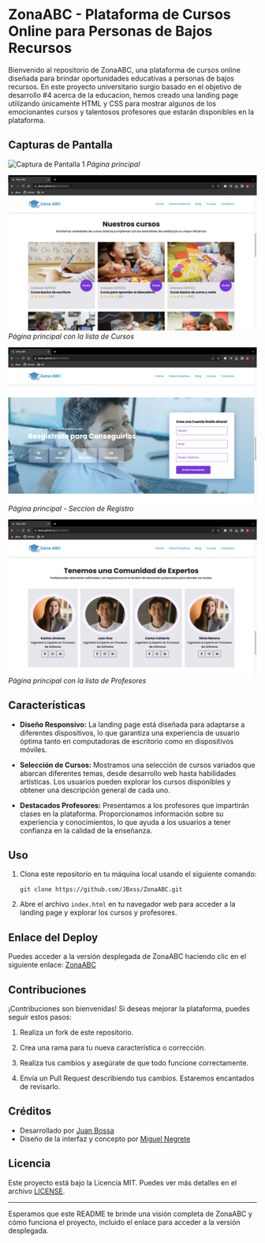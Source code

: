 # ZonaABC - Plataforma de Cursos Online para Personas de Bajos Recursos

Bienvenido al repositorio de ZonaABC, una plataforma de cursos online diseñada para brindar oportunidades educativas a personas de bajos recursos. En este proyecto universitario surgio basado en el objetivo de desarrollo #4 acerca de la educacion, hemos creado una landing page utilizando únicamente HTML y CSS para mostrar algunos de los emocionantes cursos y talentosos profesores que estarán disponibles en la plataforma.

## Capturas de Pantalla

![Captura de Pantalla 1](assets/screenshot1.png)
*Página principal*

![Captura de Pantalla 2](assets/screenshot2.png)
*Página principal con la lista de Cursos*

![Captura de Pantalla 3](assets/screenshot3.png)
*Página principal - Seccion de Registro*

![Captura de Pantalla 4](assets/screenshot4.png)
*Página principal con la lista de Profesores*

## Características

- **Diseño Responsivo:** La landing page está diseñada para adaptarse a diferentes dispositivos, lo que garantiza una experiencia de usuario óptima tanto en computadoras de escritorio como en dispositivos móviles.

- **Selección de Cursos:** Mostramos una selección de cursos variados que abarcan diferentes temas, desde desarrollo web hasta habilidades artísticas. Los usuarios pueden explorar los cursos disponibles y obtener una descripción general de cada uno.

- **Destacados Profesores:** Presentamos a los profesores que impartirán clases en la plataforma. Proporcionamos información sobre su experiencia y conocimientos, lo que ayuda a los usuarios a tener confianza en la calidad de la enseñanza.

## Uso

1. Clona este repositorio en tu máquina local usando el siguiente comando:
   
   ```
   git clone https://github.com/JBxss/ZonaABC.git
   ```

2. Abre el archivo `index.html` en tu navegador web para acceder a la landing page y explorar los cursos y profesores.

## Enlace del Deploy

Puedes acceder a la versión desplegada de ZonaABC haciendo clic en el siguiente enlace: [ZonaABC](https://jbxss.github.io/ZonaABC/)

## Contribuciones

¡Contribuciones son bienvenidas! Si deseas mejorar la plataforma, puedes seguir estos pasos:

1. Realiza un fork de este repositorio.

2. Crea una rama para tu nueva característica o corrección.

3. Realiza tus cambios y asegúrate de que todo funcione correctamente.

4. Envía un Pull Request describiendo tus cambios. Estaremos encantados de revisarlo.

## Créditos

- Desarrollado por [Juan Bossa](https://github.com/JBxss)
- Diseño de la interfaz y concepto por [Miguel Negrete](https://github.com/M19GN)

## Licencia

Este proyecto está bajo la Licencia MIT. Puedes ver más detalles en el archivo [LICENSE](LICENSE).

---

Esperamos que este README te brinde una visión completa de ZonaABC y cómo funciona el proyecto, incluido el enlace para acceder a la versión desplegada.
